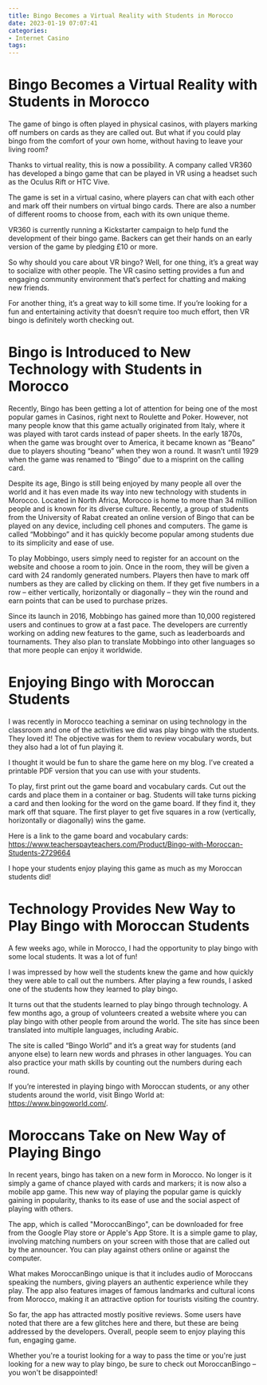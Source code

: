 ```yaml
---
title: Bingo Becomes a Virtual Reality with Students in Morocco
date: 2023-01-19 07:07:41
categories:
- Internet Casino
tags:
---
```



#  Bingo Becomes a Virtual Reality with Students in Morocco

The game of bingo is often played in physical casinos, with players marking off numbers on cards as they are called out. But what if you could play bingo from the comfort of your own home, without having to leave your living room?

Thanks to virtual reality, this is now a possibility. A company called VR360 has developed a bingo game that can be played in VR using a headset such as the Oculus Rift or HTC Vive.

The game is set in a virtual casino, where players can chat with each other and mark off their numbers on virtual bingo cards. There are also a number of different rooms to choose from, each with its own unique theme.

VR360 is currently running a Kickstarter campaign to help fund the development of their bingo game. Backers can get their hands on an early version of the game by pledging £10 or more.

So why should you care about VR bingo? Well, for one thing, it’s a great way to socialize with other people. The VR casino setting provides a fun and engaging community environment that’s perfect for chatting and making new friends.

For another thing, it’s a great way to kill some time. If you’re looking for a fun and entertaining activity that doesn’t require too much effort, then VR bingo is definitely worth checking out.

#  Bingo is Introduced to New Technology with Students in Morocco

Recently, Bingo has been getting a lot of attention for being one of the most popular games in Casinos, right next to Roulette and Poker. However, not many people know that this game actually originated from Italy, where it was played with tarot cards instead of paper sheets. In the early 1870s, when the game was brought over to America, it became known as “Beano” due to players shouting “beano” when they won a round. It wasn’t until 1929 when the game was renamed to “Bingo” due to a misprint on the calling card.

Despite its age, Bingo is still being enjoyed by many people all over the world and it has even made its way into new technology with students in Morocco. Located in North Africa, Morocco is home to more than 34 million people and is known for its diverse culture. Recently, a group of students from the University of Rabat created an online version of Bingo that can be played on any device, including cell phones and computers. The game is called “Mobbingo” and it has quickly become popular among students due to its simplicity and ease of use.

To play Mobbingo, users simply need to register for an account on the website and choose a room to join. Once in the room, they will be given a card with 24 randomly generated numbers. Players then have to mark off numbers as they are called by clicking on them. If they get five numbers in a row – either vertically, horizontally or diagonally – they win the round and earn points that can be used to purchase prizes.

Since its launch in 2016, Mobbingo has gained more than 10,000 registered users and continues to grow at a fast pace. The developers are currently working on adding new features to the game, such as leaderboards and tournaments. They also plan to translate Mobbingo into other languages so that more people can enjoy it worldwide.

#  Enjoying Bingo with Moroccan Students

I was recently in Morocco teaching a seminar on using technology in the classroom and one of the activities we did was play bingo with the students. They loved it! The objective was for them to review vocabulary words, but they also had a lot of fun playing it.

I thought it would be fun to share the game here on my blog. I’ve created a printable PDF version that you can use with your students.

To play, first print out the game board and vocabulary cards. Cut out the cards and place them in a container or bag. Students will take turns picking a card and then looking for the word on the game board. If they find it, they mark off that square. The first player to get five squares in a row (vertically, horizontally or diagonally) wins the game.

Here is a link to the game board and vocabulary cards: https://www.teacherspayteachers.com/Product/Bingo-with-Moroccan-Students-2729664

I hope your students enjoy playing this game as much as my Moroccan students did!

#  Technology Provides New Way to Play Bingo with Moroccan Students

A few weeks ago, while in Morocco, I had the opportunity to play bingo with some local students. It was a lot of fun!

I was impressed by how well the students knew the game and how quickly they were able to call out the numbers. After playing a few rounds, I asked one of the students how they learned to play bingo.

It turns out that the students learned to play bingo through technology. A few months ago, a group of volunteers created a website where you can play bingo with other people from around the world. The site has since been translated into multiple languages, including Arabic.

The site is called “Bingo World” and it’s a great way for students (and anyone else) to learn new words and phrases in other languages. You can also practice your math skills by counting out the numbers during each round.

If you’re interested in playing bingo with Moroccan students, or any other students around the world, visit Bingo World at: https://www.bingoworld.com/.

#  Moroccans Take on New Way of Playing Bingo

In recent years, bingo has taken on a new form in Morocco. No longer is it simply a game of chance played with cards and markers; it is now also a mobile app game. This new way of playing the popular game is quickly gaining in popularity, thanks to its ease of use and the social aspect of playing with others.

The app, which is called "MoroccanBingo", can be downloaded for free from the Google Play store or Apple's App Store. It is a simple game to play, involving matching numbers on your screen with those that are called out by the announcer. You can play against others online or against the computer.

What makes MoroccanBingo unique is that it includes audio of Moroccans speaking the numbers, giving players an authentic experience while they play. The app also features images of famous landmarks and cultural icons from Morocco, making it an attractive option for tourists visiting the country.

So far, the app has attracted mostly positive reviews. Some users have noted that there are a few glitches here and there, but these are being addressed by the developers. Overall, people seem to enjoy playing this fun, engaging game.

Whether you're a tourist looking for a way to pass the time or you're just looking for a new way to play bingo, be sure to check out MoroccanBingo – you won't be disappointed!